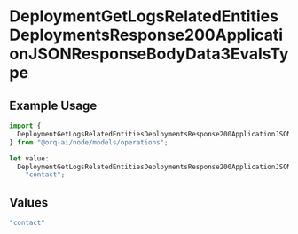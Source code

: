 # DeploymentGetLogsRelatedEntitiesDeploymentsResponse200ApplicationJSONResponseBodyData3EvalsType

## Example Usage

```typescript
import {
  DeploymentGetLogsRelatedEntitiesDeploymentsResponse200ApplicationJSONResponseBodyData3EvalsType,
} from "@orq-ai/node/models/operations";

let value:
  DeploymentGetLogsRelatedEntitiesDeploymentsResponse200ApplicationJSONResponseBodyData3EvalsType =
    "contact";
```

## Values

```typescript
"contact"
```